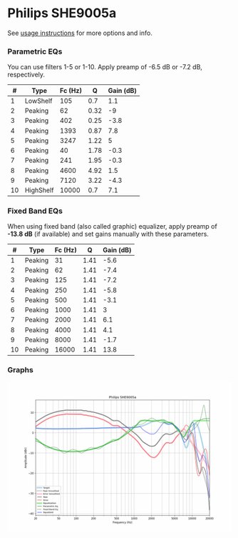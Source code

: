 # Philips SHE9005a
See [usage instructions](https://github.com/jaakkopasanen/AutoEq#usage) for more options and info.

### Parametric EQs
You can use filters 1-5 or 1-10. Apply preamp of -6.5 dB or -7.2 dB, respectively.

|   # | Type      |   Fc (Hz) |    Q |   Gain (dB) |
|-----|-----------|-----------|------|-------------|
|   1 | LowShelf  |       105 | 0.7  |         1.1 |
|   2 | Peaking   |        62 | 0.32 |        -9   |
|   3 | Peaking   |       402 | 0.25 |        -3.8 |
|   4 | Peaking   |      1393 | 0.87 |         7.8 |
|   5 | Peaking   |      3247 | 1.22 |         5   |
|   6 | Peaking   |        40 | 1.78 |        -0.3 |
|   7 | Peaking   |       241 | 1.95 |        -0.3 |
|   8 | Peaking   |      4600 | 4.92 |         1.5 |
|   9 | Peaking   |      7120 | 3.22 |        -4.3 |
|  10 | HighShelf |     10000 | 0.7  |         7.1 |

### Fixed Band EQs
When using fixed band (also called graphic) equalizer, apply preamp of **-13.8 dB** (if available) and set gains manually with these parameters.

|   # | Type    |   Fc (Hz) |    Q |   Gain (dB) |
|-----|---------|-----------|------|-------------|
|   1 | Peaking |        31 | 1.41 |        -5.6 |
|   2 | Peaking |        62 | 1.41 |        -7.4 |
|   3 | Peaking |       125 | 1.41 |        -7.2 |
|   4 | Peaking |       250 | 1.41 |        -5.8 |
|   5 | Peaking |       500 | 1.41 |        -3.1 |
|   6 | Peaking |      1000 | 1.41 |         3   |
|   7 | Peaking |      2000 | 1.41 |         6.1 |
|   8 | Peaking |      4000 | 1.41 |         4.1 |
|   9 | Peaking |      8000 | 1.41 |        -1.7 |
|  10 | Peaking |     16000 | 1.41 |        13.8 |

### Graphs
![](./Philips%20SHE9005a.png)
